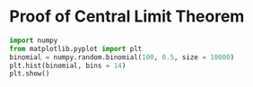 # Proof of Central Limit Theorem

```python
import numpy
from matplotlib.pyplot import plt
binomial = numpy.random.binomial(100, 0.5, size = 10000)
plt.hist(binomial, bins = 14)
plt.show()
```
